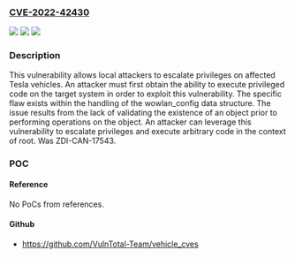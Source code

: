 ### [CVE-2022-42430](https://cve.mitre.org/cgi-bin/cvename.cgi?name=CVE-2022-42430)
![](https://img.shields.io/static/v1?label=Product&message=Model%203&color=blue)
![](https://img.shields.io/static/v1?label=Version&message=n%2Fa&color=blue)
![](https://img.shields.io/static/v1?label=Vulnerability&message=CWE-416%3A%20Use%20After%20Free&color=brighgreen)

### Description

This vulnerability allows local attackers to escalate privileges on affected Tesla vehicles. An attacker must first obtain the ability to execute privileged code on the target system in order to exploit this vulnerability. The specific flaw exists within the handling of the wowlan_config data structure. The issue results from the lack of validating the existence of an object prior to performing operations on the object. An attacker can leverage this vulnerability to escalate privileges and execute arbitrary code in the context of root. Was ZDI-CAN-17543.

### POC

#### Reference
No PoCs from references.

#### Github
- https://github.com/VulnTotal-Team/vehicle_cves

